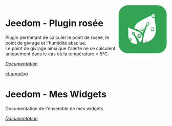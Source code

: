 <img align="right" src="plugin_info/rosee_icon.png" width="150">

# Jeedom - Plugin rosée

Plugin permetant de calculer le point de rosée, le point de givrage et l'humidité absolue. <BR/>Le point de givrage ainsi que l'alerte ne se calculent uniquement dans le cas où la température < 5°C.

*[Documentation](https://jealg.github.io/plugin-rosee/#language#/)*

*[changelog](https://jealg.github.io/plugin-rosee/#language#/changelog.html)*

# Jeedom - Mes Widgets

Documentation de l'ensemble de mes widgets

*[Documentation](https://jealg.github.io/JEEDOM-Widget_JAG-doc/#language#/)*
